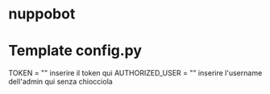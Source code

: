 # nuppobot



# Template config.py
TOKEN = "" inserire il token qui
AUTHORIZED_USER = "" inserire l'username dell'admin qui senza chiocciola

